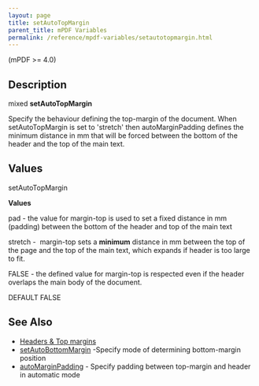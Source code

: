 ```yaml
---
layout: page
title: setAutoTopMargin
parent_title: mPDF Variables
permalink: /reference/mpdf-variables/setautotopmargin.html
---
```


<div id="bpmbook" class="bpmbook" style="direction:ltr;">
<div class="topic_user_field">
<div id="U0">
<p>(mPDF &gt;= 4.0)</p>
<h2>Description</h2>

<div class="alert alert-info" role="alert">mixed <b>setAutoTopMargin</b></div>
<p>Specify the behaviour defining the top-margin of the document. When <span class="parameter">setAutoTopMargin</span> is set to 'stretch' then <span class="parameter">autoMarginPadding</span> defines the minimum distance in mm that will be forced between the bottom of the header and the top of the main text.</p>
<h2>Values</h2>
<p class="manual_param_dt"><span class="parameter">setAutoTopMargin</span></p>
<p class="manual_param_dd"><b>Values</b>

pad - the value for margin-top is used to set a fixed distance in mm (padding) between the bottom of the header and top of the main text

stretch -&nbsp; margin-top sets a <b>minimum</b> distance in mm between the top of the page and the top of the main text, which expands if header is too large to fit. 

<span class="smallblock">FALSE</span> - the defined value for margin-top is respected even if the header overlaps the main body of the document.

<span class="smallblock">DEFAULT</span> <span class="smallblock">FALSE</span></p>
<h2>See Also</h2>
<ul>
<li class="manual_boxlist"><a href="/headers-footers/headers-top-margins.html">Headers &amp; Top margins </a></li>
<li class="manual_boxlist"><a href="/reference/mpdf-variables/setautobottommargin.html">setAutoBottomMargin</a> -Specify mode of determining bottom-margin position</li>
<li class="manual_boxlist"><a href="/reference/mpdf-variables/automarginpadding.html">autoMarginPadding</a> - Specify padding between top-margin and header in automatic mode

</li>
</ul>
<p>&nbsp;</p>
</div>
</div>

